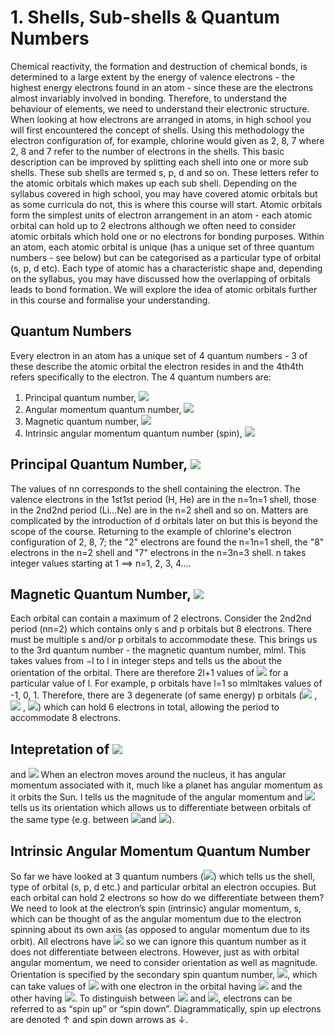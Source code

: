 # 1. Shells, Sub-shells & Quantum Numbers

Chemical reactivity, the formation and destruction of chemical bonds, is determined to a large extent by the energy of valence electrons - the highest energy electrons found in an atom - since these are the electrons almost invariably involved in bonding. Therefore, to understand the behaviour of elements, we need to understand their electronic structure.
When looking at how electrons are arranged in atoms, in high school you will first encountered the concept of shells. Using this methodology the electron configuration of, for example, chlorine would given as 2, 8, 7 where 2, 8 and 7 refer to the number of electrons in the shells.
This basic description can be improved by splitting each shell into one or more sub shells. These sub shells are termed s, p, d and so on. These letters refer to the atomic orbitals which makes up each sub shell. Depending on the syllabus covered in high school, you may have covered atomic orbitals but as some curricula do not, this is where this course will start. 
Atomic orbitals form the simplest units of electron arrangement in an atom - each atomic orbital can hold up to 2 electrons although we often need to consider atomic orbitals which hold one or no electrons for bonding purposes. Within an atom, each atomic orbital is unique (has a unique set of three quantum numbers - see below) but can be categorised as a particular type of orbital (s, p, d etc). 
Each type of atomic has a characteristic shape and, depending on the syllabus, you may have discussed how the overlapping of orbitals leads to bond formation. We will explore the idea of atomic orbitals further in this course and formalise your understanding. 



## Quantum Numbers 
Every electron in an atom has a unique set of 4 quantum numbers - 3 of these describe the atomic orbital the electron resides in and the 4th4th refers specifically to the electron. 
The 4 quantum numbers are:
1. Principal quantum number, <img src="https://render.githubusercontent.com/render/math?math=n">
2. Angular momentum quantum number, <img src="https://render.githubusercontent.com/render/math?math=l">
3. Magnetic quantum number, <img src="https://render.githubusercontent.com/render/math?math=m_l">
4. Intrinsic angular momentum quantum number (spin), <img src="https://render.githubusercontent.com/render/math?math=m_s">


## Principal Quantum Number, <img src="https://render.githubusercontent.com/render/math?math=n">
The values of nn corresponds to the shell containing the electron. The valence electrons in the 1st1st period (H, He) are in the n=1n=1 shell, those in the 2nd2nd period (Li…Ne) are in the n=2 shell and so on. Matters are complicated by the introduction of d orbitals later on but this is beyond the scope of the course. 
Returning to the example of chlorine's electron configuration of 2, 8, 7; the "2" electrons are found the n=1n=1 shell, the "8" electrons in the n=2 shell and "7" electrons in the n=3n=3 shell.
n takes integer values starting at 1 ⟹ n=1, 2, 3, 4….


## Magnetic Quantum Number, <img src="https://render.githubusercontent.com/render/math?math=m_l">
Each orbital can contain a maximum of 2 electrons. Consider the 2nd2nd period (nn=2) which contains only s and p orbitals but 8 electrons. There must be multiple s and/or p orbitals to accommodate these.
This brings us to the 3rd quantum number - the magnetic quantum number, mlml. This takes values from −l to l in integer steps and tells us the about the orientation of the orbital. There are therefore 2l+1 values of <img src="https://render.githubusercontent.com/render/math?math=m_l"> for a particular value of l. 
For example, p orbitals have l=1 so mlmltakes values of -1, 0, 1. Therefore, there are 3 degenerate (of same energy) p orbitals (<img src="https://render.githubusercontent.com/render/math?math=p_x">
, <img src="https://render.githubusercontent.com/render/math?math=p_y">
, <img src="https://render.githubusercontent.com/render/math?math=p_z">) which can hold 6 electrons in total, allowing the period to accommodate 8 electrons. 
 
## Intepretation of <img src="https://render.githubusercontent.com/render/math?math=l">
 and <img src="https://render.githubusercontent.com/render/math?math=m_l">
When an electron moves around the nucleus, it has angular momentum associated with it, much like a planet has angular momentum as it orbits the Sun. l tells us the magnitude of the angular momentum and <img src="https://render.githubusercontent.com/render/math?math=m_l">
 tells us its orientation which allows us to differentiate between orbitals of the same type (e.g. between <img src="https://render.githubusercontent.com/render/math?math=p_x">and <img src="https://render.githubusercontent.com/render/math?math=p_y">). 
 
## Intrinsic Angular Momentum Quantum Number
So far we have looked at 3 quantum numbers (<img src="https://render.githubusercontent.com/render/math?math=n,l,m_l">) which tells us the shell, type of orbital (s, p, d etc.) and particular orbital an electron occupies. But each orbital can hold 2 electrons so how do we differentiate between them? 
We need to look at the electron’s spin (intrinsic) angular momentum, s, which can be thought of as the angular momentum due to the electron spinning about its own axis (as opposed to angular momentum due to its orbit). All electrons have <img src="https://render.githubusercontent.com/render/math?math=s=\frac{1}{2}">
so we can ignore this quantum number as it does not differentiate between electrons. 
However, just as with orbital angular momentum, we need to consider orientation as well as magnitude. Orientation is specified by the secondary spin quantum number, <img src="https://render.githubusercontent.com/render/math?math=m_s">, which can take values of 
<img src="https://render.githubusercontent.com/render/math?math=\pm\frac{1}{2}"> with one electron in the orbital having <img src="https://render.githubusercontent.com/render/math?math=m_s=\frac{1}{2}"> and the other having <img src="https://render.githubusercontent.com/render/math?math=m_s=-\frac{1}{2}">. 
To distinguish between <img src="https://render.githubusercontent.com/render/math?math=m_s= \frac {1} {2}"> and <img src="https://render.githubusercontent.com/render/math?math=m_s= - \frac {1} {2} ">, electrons can be referred to as “spin up” or “spin down”. Diagrammatically, spin up electrons are denoted ↑ and spin down arrows as ↓.






